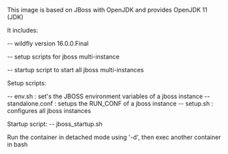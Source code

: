 This image is based on JBoss with OpenJDK and provides OpenJDK 11 (JDK)

It includes:

-- wildfly version 16.0.0.Final

-- setup scripts for jboss multi-instance

-- startup script to start all jboss multi-instances

Setup scripts:

   -- env.sh : set's the JBOSS environment variables of a jboss instance
   -- standalone.conf : setups the RUN_CONF of a jboss instance
   -- setup.sh : configures all jboss instances
   
Startup script:
   -- jboss_startup.sh

Run the container in detached mode using '-d', then exec another container in bash
   
